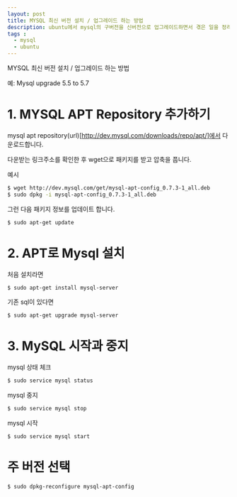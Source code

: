 ```yaml
---
layout: post
title: MYSQL 최신 버전 설치 / 업그레이드 하는 방법
description: ubuntu에서 mysql의 구버전을 신버전으로 업그레이드하면서 겪은 일을 정리했습니다. (5.5 -> 5.7)
tags :
  - mysql
  - ubuntu
---
```


MYSQL 최신 버전 설치 / 업그레이드 하는 방법

예: Mysql upgrade 5.5 to 5.7

# 1. MYSQL APT Repository 추가하기

mysql apt repository(url)[http://dev.mysql.com/downloads/repo/apt/]에서 다운로드합니다.

다운받는 링크주소를 확인한 후 wget으로 패키지를 받고 압축을 풉니다.

예시
```bash
$ wget http://dev.mysql.com/get/mysql-apt-config_0.7.3-1_all.deb
$ sudo dpkg -i mysql-apt-config_0.7.3-1_all.deb
```

그런 다음 패키지 정보를 업데이트 합니다.

```bash
$ sudo apt-get update
```

# 2. APT로 Mysql 설치

처음 설치라면

```bash
$ sudo apt-get install mysql-server 
```

기존 sql이 있다면

```bash
$ sudo apt-get upgrade mysql-server
```

# 3. MySQL 시작과 중지

mysql 상태 체크

```bash
$ sudo service mysql status
```

mysql 중지

```bash
$ sudo service mysql stop
```

mysql 시작

```bash
$ sudo service mysql start
```

# 주 버전 선택

```bash
$ sudo dpkg-reconfigure mysql-apt-config
```